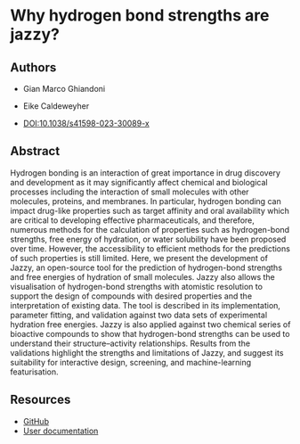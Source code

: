 # Why hydrogen bond strengths are jazzy?

## Authors

- Gian Marco Ghiandoni
- Eike Caldeweyher

- [DOI:10.1038/s41598-023-30089-x](https://doi.org/10.1038/s41598-023-30089-x)

## Abstract

Hydrogen bonding is an interaction of great importance in drug discovery and development as it may significantly affect chemical and biological processes including the interaction of small molecules with other molecules, proteins, and membranes.
In particular, hydrogen bonding can impact drug-like properties such as target affinity and oral availability which are critical to developing effective pharmaceuticals, and therefore, numerous methods for the calculation of properties such as hydrogen-bond strengths, free energy of hydration, or water solubility have been proposed over time.
However, the accessibility to efficient methods for the predictions of such properties is still limited.
Here, we present the development of Jazzy, an open-source tool for the prediction of hydrogen-bond strengths and free energies of hydration of small molecules.
Jazzy also allows the visualisation of hydrogen-bond strengths with atomistic resolution to support the design of compounds with desired properties and the interpretation of existing data.
The tool is described in its implementation, parameter fitting, and validation against two data sets of experimental hydration free energies.
Jazzy is also applied against two chemical series of bioactive compounds to show that hydrogen-bond strengths can be used to understand their structure–activity relationships.
Results from the validations highlight the strengths and limitations of Jazzy, and suggest its suitability for interactive design, screening, and machine-learning featurisation.

## Resources

- [GitHub](https://github.com/AstraZeneca/jazzy)
- [User documentation](https://jazzy.readthedocs.io/en/latest/)
